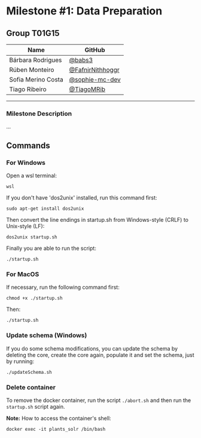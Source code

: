 # Milestone #1: Data Preparation

## Group T01G15

| Name               | GitHub                                                 |
| ------------------ | ------------------------------------------------------ |
| Bárbara Rodrigues  | [@babs3](https://github.com/babs3)                     |
| Rúben Monteiro     | [@FafnirNithhoggr](https://github.com/FafnirNithhoggr) |
| Sofia Merino Costa | [@sophie-mc-dev](https://github.com/sophie-mc-dev)     |
| Tiago Ribeiro      | [@TiagoMRib](https://github.com/TiagoMRib)             |

---

### Milestone Description

...

## Commands

### For Windows

Open a wsl terminal:

```
wsl
```

If you don't have 'dos2unix' installed, run this command first:

```
sudo apt-get install dos2unix
```

Then convert the line endings in startup.sh from Windows-style (CRLF) to Unix-style (LF):

```
dos2unix startup.sh
```

Finally you are able to run the script:

```
./startup.sh
```

### For MacOS

If necessary, run the following command first:

```
chmod +x ./startup.sh
```

Then:

```
./startup.sh
```


### Update schema (Windows)

If you do some schema modifications, you can update the schema by deleting the core, create the core again, populate it and set the schema, just by running:

```
./updateSchema.sh
```

### Delete container

To remove the docker container, run the script `./abort.sh` and then run the `startup.sh` script again.


**Note:** How to access the container's shell:
``` 
docker exec -it plants_solr /bin/bash
```